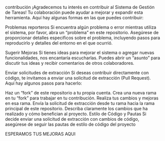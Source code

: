 contribución
¡Agradecemos tu interés en contribuir al Sistema de Gestión de Tareas! Tu colaboración puede ayudar a mejorar y expandir esta herramienta. Aquí hay algunas formas en las que puedes contribuir:

Problemas reporteros
Si encuentra algún problema o error mientras utiliza el sistema, por favor, abra un “problema” en este repositorio. Asegúrese de proporcionar detalles específicos sobre el problema, incluyendo pasos para reproducirlo y detalles del entorno en el que ocurrió.

Sugerir Mejoras
Si tienes ideas para mejorar el sistema o agregar nuevas funcionalidades, nos encantaría escucharlas. Puedes abrir un “asunto” para discutir tus ideas y recibir comentarios de otros colaboradores.

Enviar solicitudes de extracción
Si deseas contribuir directamente con código, te invitamos a enviar una solicitud de extracción (Pull Request). Aquí hay algunos pasos para hacerlo:

Haz un “fork” de este repositorio a tu propia cuenta.
Crea una nueva rama en tu “fork” para trabajar en tu contribución.
Realiza tus cambios y mejoras en esa rama.
Envía la solicitud de extracción desde tu rama hacia la rama principal de este repositorio.
Describa claramente los cambios que ha realizado y cómo benefician al proyecto.
Estilo de Código y Pautas
Si decide enviar una solicitud de extracción con cambios de código, asegúrese de seguir las pautas de estilo de código del proyecto


ESPERAMOS TUS MEJORAS AQUI
